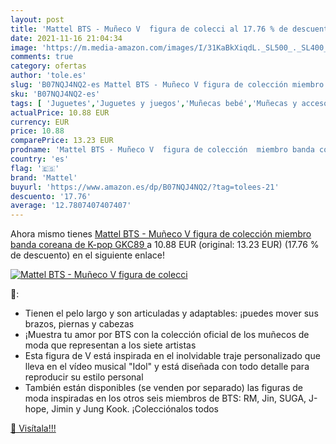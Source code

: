 ```yaml
---
layout: post
title: 'Mattel BTS - Muñeco V  figura de colecci al 17.76 % de descuento'
date: 2021-11-16 21:04:34
image: 'https://m.media-amazon.com/images/I/31KaBkXiqdL._SL500_._SL400_.jpg'
comments: true
category: ofertas
author: 'tole.es'
slug: 'B07NQJ4NQ2-es Mattel BTS - Muñeco V figura de colección miembro banda...'
sku: 'B07NQJ4NQ2-es'
tags: [ 'Juguetes','Juguetes y juegos','Muñecas bebé','Muñecas y accesorios','mattel', ]
actualPrice: 10.88 EUR
currency: EUR
price: 10.88
comparePrice: 13.23 EUR
prodname: 'Mattel BTS - Muñeco V  figura de colección  miembro banda coreana de K-pop   GKC89 '
country: 'es'
flag: '🇪🇸'
brand: 'Mattel'
buyurl: 'https://www.amazon.es/dp/B07NQJ4NQ2/?tag=tolees-21'
descuento: '17.76'
average: '12.7807407407407'
---
```


Ahora mismo tienes [Mattel BTS - Muñeco V  figura de colección  miembro banda coreana de K-pop   GKC89 ](https://www.amazon.es/dp/B07NQJ4NQ2/?tag=tolees-21) a 10.88 EUR (original: 13.23 EUR) (17.76 %  de descuento) en el siguiente enlace!

[![Mattel BTS - Muñeco V  figura de colecci](https://m.media-amazon.com/images/I/31KaBkXiqdL._SL500_._SL400_.jpg)](https://www.amazon.es/dp/B07NQJ4NQ2/?tag=tolees-21)

🔎:

- Tienen el pelo largo y son articuladas y adaptables: ¡puedes mover sus brazos, piernas y cabezas
- ¡Muestra tu amor por BTS con la colección oficial de los muñecos de moda que representan a los siete artistas
- Esta figura de V está inspirada en el inolvidable traje personalizado que lleva en el vídeo musical "Idol" y está diseñada con todo detalle para reproducir su estilo personal
- También están disponibles (se venden por separado) las figuras de moda inspiradas en los otros seis miembros de BTS: RM, Jin, SUGA, J-hope, Jimin y Jung Kook. ¡Colecciónalos todos

[🛒 Visítala!!!](https://www.amazon.es/dp/B07NQJ4NQ2/?tag=tolees-21)
